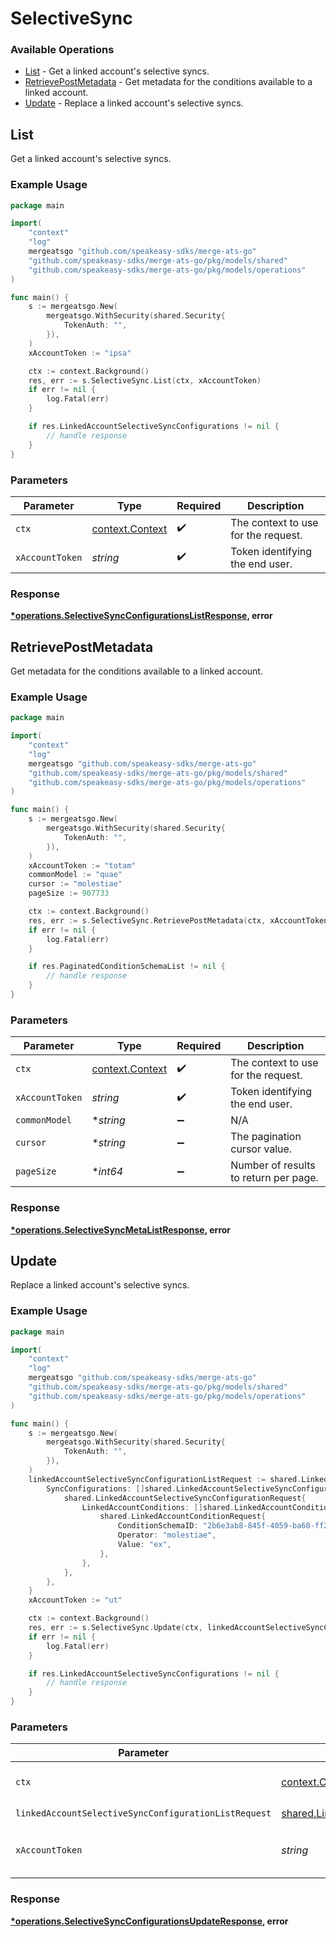 # SelectiveSync

### Available Operations

* [List](#list) - Get a linked account's selective syncs.
* [RetrievePostMetadata](#retrievepostmetadata) - Get metadata for the conditions available to a linked account.
* [Update](#update) - Replace a linked account's selective syncs.

## List

Get a linked account's selective syncs.

### Example Usage

```go
package main

import(
	"context"
	"log"
	mergeatsgo "github.com/speakeasy-sdks/merge-ats-go"
	"github.com/speakeasy-sdks/merge-ats-go/pkg/models/shared"
	"github.com/speakeasy-sdks/merge-ats-go/pkg/models/operations"
)

func main() {
    s := mergeatsgo.New(
        mergeatsgo.WithSecurity(shared.Security{
            TokenAuth: "",
        }),
    )
    xAccountToken := "ipsa"

    ctx := context.Background()
    res, err := s.SelectiveSync.List(ctx, xAccountToken)
    if err != nil {
        log.Fatal(err)
    }

    if res.LinkedAccountSelectiveSyncConfigurations != nil {
        // handle response
    }
}
```

### Parameters

| Parameter                                             | Type                                                  | Required                                              | Description                                           |
| ----------------------------------------------------- | ----------------------------------------------------- | ----------------------------------------------------- | ----------------------------------------------------- |
| `ctx`                                                 | [context.Context](https://pkg.go.dev/context#Context) | :heavy_check_mark:                                    | The context to use for the request.                   |
| `xAccountToken`                                       | *string*                                              | :heavy_check_mark:                                    | Token identifying the end user.                       |


### Response

**[*operations.SelectiveSyncConfigurationsListResponse](../../models/operations/selectivesyncconfigurationslistresponse.md), error**


## RetrievePostMetadata

Get metadata for the conditions available to a linked account.

### Example Usage

```go
package main

import(
	"context"
	"log"
	mergeatsgo "github.com/speakeasy-sdks/merge-ats-go"
	"github.com/speakeasy-sdks/merge-ats-go/pkg/models/shared"
	"github.com/speakeasy-sdks/merge-ats-go/pkg/models/operations"
)

func main() {
    s := mergeatsgo.New(
        mergeatsgo.WithSecurity(shared.Security{
            TokenAuth: "",
        }),
    )
    xAccountToken := "totam"
    commonModel := "quae"
    cursor := "molestiae"
    pageSize := 907733

    ctx := context.Background()
    res, err := s.SelectiveSync.RetrievePostMetadata(ctx, xAccountToken, commonModel, cursor, pageSize)
    if err != nil {
        log.Fatal(err)
    }

    if res.PaginatedConditionSchemaList != nil {
        // handle response
    }
}
```

### Parameters

| Parameter                                             | Type                                                  | Required                                              | Description                                           |
| ----------------------------------------------------- | ----------------------------------------------------- | ----------------------------------------------------- | ----------------------------------------------------- |
| `ctx`                                                 | [context.Context](https://pkg.go.dev/context#Context) | :heavy_check_mark:                                    | The context to use for the request.                   |
| `xAccountToken`                                       | *string*                                              | :heavy_check_mark:                                    | Token identifying the end user.                       |
| `commonModel`                                         | **string*                                             | :heavy_minus_sign:                                    | N/A                                                   |
| `cursor`                                              | **string*                                             | :heavy_minus_sign:                                    | The pagination cursor value.                          |
| `pageSize`                                            | **int64*                                              | :heavy_minus_sign:                                    | Number of results to return per page.                 |


### Response

**[*operations.SelectiveSyncMetaListResponse](../../models/operations/selectivesyncmetalistresponse.md), error**


## Update

Replace a linked account's selective syncs.

### Example Usage

```go
package main

import(
	"context"
	"log"
	mergeatsgo "github.com/speakeasy-sdks/merge-ats-go"
	"github.com/speakeasy-sdks/merge-ats-go/pkg/models/shared"
	"github.com/speakeasy-sdks/merge-ats-go/pkg/models/operations"
)

func main() {
    s := mergeatsgo.New(
        mergeatsgo.WithSecurity(shared.Security{
            TokenAuth: "",
        }),
    )
    linkedAccountSelectiveSyncConfigurationListRequest := shared.LinkedAccountSelectiveSyncConfigurationListRequest{
        SyncConfigurations: []shared.LinkedAccountSelectiveSyncConfigurationRequest{
            shared.LinkedAccountSelectiveSyncConfigurationRequest{
                LinkedAccountConditions: []shared.LinkedAccountConditionRequest{
                    shared.LinkedAccountConditionRequest{
                        ConditionSchemaID: "2b6e3ab8-845f-4059-ba60-ff2a54a31e94",
                        Operator: "molestiae",
                        Value: "ex",
                    },
                },
            },
        },
    }
    xAccountToken := "ut"

    ctx := context.Background()
    res, err := s.SelectiveSync.Update(ctx, linkedAccountSelectiveSyncConfigurationListRequest, xAccountToken)
    if err != nil {
        log.Fatal(err)
    }

    if res.LinkedAccountSelectiveSyncConfigurations != nil {
        // handle response
    }
}
```

### Parameters

| Parameter                                                                                                                              | Type                                                                                                                                   | Required                                                                                                                               | Description                                                                                                                            |
| -------------------------------------------------------------------------------------------------------------------------------------- | -------------------------------------------------------------------------------------------------------------------------------------- | -------------------------------------------------------------------------------------------------------------------------------------- | -------------------------------------------------------------------------------------------------------------------------------------- |
| `ctx`                                                                                                                                  | [context.Context](https://pkg.go.dev/context#Context)                                                                                  | :heavy_check_mark:                                                                                                                     | The context to use for the request.                                                                                                    |
| `linkedAccountSelectiveSyncConfigurationListRequest`                                                                                   | [shared.LinkedAccountSelectiveSyncConfigurationListRequest](../../models/shared/linkedaccountselectivesyncconfigurationlistrequest.md) | :heavy_check_mark:                                                                                                                     | N/A                                                                                                                                    |
| `xAccountToken`                                                                                                                        | *string*                                                                                                                               | :heavy_check_mark:                                                                                                                     | Token identifying the end user.                                                                                                        |


### Response

**[*operations.SelectiveSyncConfigurationsUpdateResponse](../../models/operations/selectivesyncconfigurationsupdateresponse.md), error**

